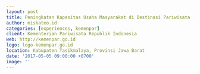 ```yaml
---
layout: post
title: Peningkatan Kapasitas Usaha Masyarakat di Destinasi Pariwisata (Homestay)
author: miskateo.id
categories: [experiences, kemenpar]
client: Kementerian Pariwisata Republik Indonesia
web: http://kemenpar.go.id
logo: logo-kemenpar.go.id
location: Kabupaten Tasikmalaya, Provinsi Jawa Barat
date: '2017-05-05 09:00:00 +0700'
image: ''
---
```

